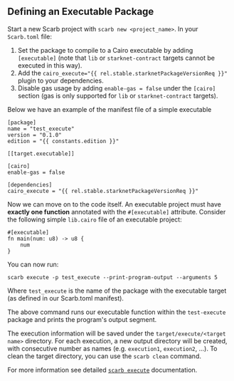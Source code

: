<script setup>
import { data as rel } from "../../github.data";
import {data as constants} from "../../constants.data";
</script>

## Defining an Executable Package

Start a new Scarb project with `scarb new <project_name>`.
In your `Scarb.toml` file:

1. Set the package to compile to a Cairo executable by adding `[executable]` (note that `lib` or `starknet-contract` targets cannot be executed in this way).
2. Add the `cairo_execute="{{ rel.stable.starknetPackageVersionReq }}"` plugin to your dependencies.
3. Disable gas usage by adding `enable-gas = false` under the `[cairo]` section (gas is only supported for `lib` or `starknet-contract` targets).

Below we have an example of the manifest file of a simple executable

```
[package]
name = "test_execute"
version = "0.1.0"
edition = "{{ constants.edition }}"

[[target.executable]]

[cairo]
enable-gas = false

[dependencies]
cairo_execute = "{{ rel.stable.starknetPackageVersionReq }}"
```

Now we can move on to the code itself. An executable project must have **exactly one function** annotated with the `#[executable]` attribute. Consider the following simple `lib.cairo` file of an executable project:

```
#[executable]
fn main(num: u8) -> u8 {
    num
}
```

You can now run:

```
scarb execute -p test_execute --print-program-output --arguments 5
```

Where `test_execute` is the name of the package with the executable target (as defined in our Scarb.toml manifest).

The above command runs our executable function within the `test-execute` package and prints the program's output segment.

The execution information will be saved under the `target/execute/<target name>` directory.
For each execution, a new output directory will be created, with consecutive number as names (e.g. `execution1`, `execution2`, ...).
To clean the target directory, you can use the `scarb clean` command.

For more information see detailed [`scarb execute`](../extensions/execute.md) documentation.
